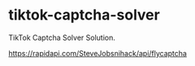 # tiktok-captcha-solver

TikTok Captcha Solver Solution.

https://rapidapi.com/SteveJobsnihack/api/flycaptcha

